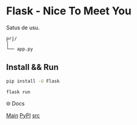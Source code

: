 # Flask - Nice To Meet You

Satus de usu.


```plaintext
prj/
│
└── app.py
```

## Install && Run

```bash
pip install -U Flask
```

```bash
flask run
```


🌐 Docs

[Main](https://flask.palletsprojects.com/en/3.0.x/)
[PyPI](https://pypi.org/project/Flask/)
[src](https://github.com/pallets/flask/)
